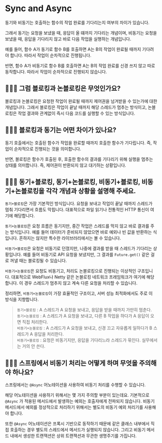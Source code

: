 # Sync and Async

동기와 비동기는 호출하는 함수의 작업 완료를 기다리는지 여부의 차이가 있습니다. 

그래서 동기는 요청을 보냈을 때, 응답이 올 떄까지 기다리는 개념이며, 비동기는 요청을 보냈을 때, 응답을 기다리지 않고 바로 다음 작업을 실행하는 개념입니다.

예를 들어, 함수 A가 동기로 함수 B를 호출하면 A는 B의 작업이 완료될 때까지 기다려야 합니다. 따라서 작업이 순차적으로 진행됩니다. 

반면, 함수 A가 비동기로 함수 B를 호출하면 A는 B의 작업 완료를 신경 쓰지 않고 따로 동작합니다. 따라서 작업이 순차적으로 진행되지 않습니다.


## 🤷🏻‍♂️ 그럼 블로킹과 논블로킹은 무엇인가요?
블로킹과 논블로킹은 요청한 작업이 완료될 때까지 제어권을 넘겨받을 수 있는가에 대한 개념입니다. 그래서 블로킹은 작업이 끝날 때까지 해당 스레드가 멈추는 방식이고, 논블로킹은 작업 결과와 관계없이 즉시 다음 코드를 실행할 수 있는 방식입니다.

## 🤷🏻‍♂️ 블로킹과 동기는 어떤 차이가 있나요?
동기 호출에서는 호출된 함수가 작업을 완료할 때까지 호출한 함수가 기다립니다. 즉, 작업이 순차적으로 진행되는 것을 의미합니다. 

반면, 블로킹은 함수가 호출된 후, 호출한 함수의 결과를 기다리기 위해 실행을 멈추는 상태를 의미합니다. 즉, 제어권이 반환되지 않고 대기하는 상황입니다.

## 🤷🏻‍♂️ 동기+블로킹, 동기+논블로킹, 비동기+블로킹, 비동기+논블로킹을 각각 개념과 상황을 설명해 주세요.
`동기+블로킹`은 가장 기본적인 방식입니다. 요청을 보내고 작업이 끝날 때까지 스레드가 멈춰 기다리면서 흐름도 막힙니다.
대표적으로 파일 읽기나 전통적인 HTTP 통신이 여기에 해당합니다.

`동기+논블로킹`은 요청 흐름은 동기지만, 중간 작업은 스레드를 막지 않고 바로 결과를 주는 방식입니다. 예를 들어 데이터가 준비되지 않았으면 바로 예외나 빈 값을 반환하는 식입니다. 흔하지는 않지만 특수한 라이브러리에서는 볼 수 있습니다.

`비동기+블로킹`은 요청은 비동기로 던졌지만, 나중에 결과를 받을 때 스레드가 기다리는 상황입니다. 예를 들어 비동기로 API 요청을 보냈지만, 그 결과를 `Future.get()` 같은 걸로 꺼낼 때는 블로킹될 수 있습니다.

`비동기+논블로킹`은 요청도 비동기고, 처리도 논블로킹으로 진행되는 이상적인 구조입니다. 대표적으로 WebFlux나 Netty 같은 논블로킹 네트워크 프레임워크가 여기에 해당합니다. 이 경우 스레드가 멈추지 않고 계속 다른 요청을 처리할 수 있습니다.

정리하면, `비동기+논블로킹`이 가장 효율적인 구조이고, 서버 성능 최적화에서도 주로 이 방식을 지향합니다.

>`동기+블로킹` : A 스레드가 A 요청을 보내고, 응답을 받을 때까지 가만히 멈춘다. <br>
`동기+논블로킹` : A 스레드가 A 요청을 보내고, 다른 B 작업을 하다가 A 응답이 오면 직접 처리한다. <br>
`비동기+논블로킹` : A 스레드가 A 요청을 보내고, 신경 끄고 자유롭게 일하다가 B 스레드가 A 응답을 처리한다. <br>
`비동기+블로킹` : 요청은 비동기지만, 응답을 기다리느라 스레드가 묶인다. 실무에서는 거의 안 쓴다. <br>

## 🤷🏻‍♂️ 스프링에서 비동기 처리는 어떻게 하며 무엇을 주의해야 하나요?
스프링에서는 `@Async` 어노테이션을 사용하여 비동기 처리를 수행할 수 있습니다. 

해당 어노테이션을 사용하기 위해서는 몇 가지 주의할 부분이 있는데요. 기본적으로 `@Async` 가 적용된 메서드에서 발생하는 예외는 호출자에게 전파되지 않습니다. 비동기 메서드에서 예외를 정상적으로 처리하기 위해서는 별도의 비동기 예외 처리기를 사용해야 합니다. 

또한 `@Async` 어노테이션은 프록시 기반으로 동작하기 때문에 같은 클래스 내부에서 직접 호출하는 경우 별도의 스레드에서 메서드가 실행되지 않습니다. 그리고 비동기 메서드 내에서 생성한 트랜잭션은 상위 트랜잭션과 무관한 생명주기를 가집니다.